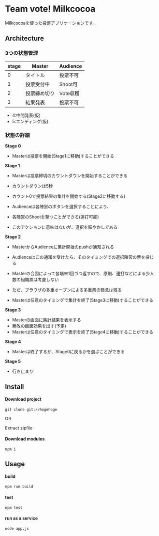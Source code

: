 ﻿# Team vote! Milkcocoa

Milkcocoaを使った投票アプリケーションです。

## Architecture

### 3つの状態管理

| stage | Master | Audience |
| --- | --- | -- |
| 0 | タイトル | 投票不可 |
| 1 | 投票受付中 | Shoot可 |
| 2 | 投票締め切り | Vote収穫 |
| 3 | 結果発表 | 投票不可 |

+ 4:中間発表(仮)
+ 5:エンディング(仮)

### 状態の詳細

**Stage 0**  
+ Masterは投票を開始(Stage1に移動)することができる  

**Stage 1**  
+ Masterは投票締切のカウントダウンを開始することができる  
+ カウントダウンは5秒  
+ カウント0で投票結果の集計を開始する(Stage2に移動する)  

+ Audienceは各陣営のボタンを選択することにより、  
+ 各陣営のShootを撃つことができる(連打可能)    
+ このアクションに意味はないが、選択を賑やかしである  

**Stage 2**  
+ MasterからAudienceに集計開始のpushが通知される
+ Audienceはこの通知を受けたら、そのタイミングでの選択陣営の票を投じる  
+ Masterの合図によって各端末1回づつ返すので、原則、連打などによる少人数の組織票は考慮しない  
+ ただ、ブラウザの多重オープンによる多重票の懸念は残る  

+ Masterは任意のタイミングで集計を終了(Stage3に移動)することができる  

**Stage 3**  
+ Masterの画面に集計結果を表示する  
+ 勝敗の画面効果を出す(予定)  
+ Masterは任意のタイミングで表示を終了(Stage4に移動)することができる  

**Stage 4**  
+ Masterは終了するか、Stage0に戻るかを選ぶことができる  

**Stage 5**  
+ 行き止まり  

## Install

#### Download project

```
git clone git://hogehoge
```

OR

Extract zipfile

#### Download modules

```
npm i
```

## Usage

#### build

```
npm run build
```
#### test

```
npm test
```

#### run as a service

```
node app.js
```
